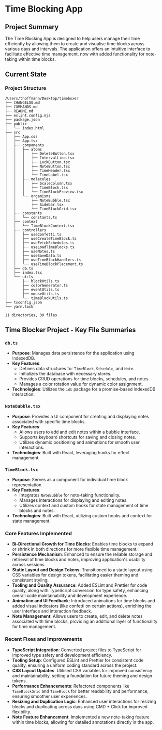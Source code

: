 # Time Blocking App

## Project Summary

The Time Blocking App is designed to help users manage their time efficiently by allowing them to create and visualise time blocks across various days and intervals. The application offers an intuitive interface to facilitate effective time management, now with added functionality for note-taking within time blocks.

## Current State

### Project Structure

```
/Users/thoffmann/Desktop/timeboxer
├── CHANGELOG.md
├── COMMANDS.md
├── README.md
├── eslint.config.mjs
├── package.json
├── public
│   └── index.html
├── src
│   ├── App.css
│   ├── App.tsx
│   ├── components
│   │   ├── atoms
│   │   │   ├── DeleteButton.tsx
│   │   │   ├── IntervalLine.tsx
│   │   │   ├── LockButton.tsx
│   │   │   ├── NoteButton.tsx
│   │   │   ├── TimeHeader.tsx
│   │   │   └── TimeLabel.tsx
│   │   ├── molecules
│   │   │   ├── ScaleColumn.tsx
│   │   │   ├── TimeBlock.tsx
│   │   │   └── TimeBlockPreview.tsx
│   │   └── organisms
│   │       ├── NoteBubble.tsx
│   │       ├── Sidebar.tsx
│   │       └── TimeBlockGrid.tsx
│   ├── constants
│   │   └── constants.ts
│   ├── context
│   │   └── TimeBlockContext.tsx
│   ├── controllers
│   │   ├── useConfetti.ts
│   │   ├── useCreateTimeBlock.ts
│   │   ├── useFetchSchedules.ts
│   │   ├── useLoadTimeBlocks.ts
│   │   ├── useNotes.ts
│   │   ├── useSaveData.ts
│   │   ├── useTimeBlockHandlers.ts
│   │   └── useTimeBlockPlacement.ts
│   ├── db.ts
│   ├── index.tsx
│   └── utils
│       ├── blockUtils.ts
│       ├── colorGenerator.ts
│       ├── eventUtils.ts
│       ├── mouseUtils.ts
│       └── timeBlockUtils.ts
├── tsconfig.json
└── yarn.lock

11 directories, 39 files
```

## Time Blocker Project - Key File Summaries

### `db.ts`

-   **Purpose**: Manages data persistence for the application using IndexedDB.
-   **Key Features**:
    -   Defines data structures for `TimeBlock`, `Schedule`, and `Note`.
    -   Initializes the database with necessary stores.
    -   Provides CRUD operations for time blocks, schedules, and notes.
    -   Manages a color rotation value for dynamic color assignment.
-   **Technologies**: Utilizes the `idb` package for a promise-based IndexedDB interaction.

### `NoteBubble.tsx`

-   **Purpose**: Provides a UI component for creating and displaying notes associated with specific time blocks.
-   **Key Features**:
    -   Allows users to add and edit notes within a bubble interface.
    -   Supports keyboard shortcuts for saving and closing notes.
    -   Utilizes dynamic positioning and animations for smooth user interactions.
-   **Technologies**: Built with React, leveraging hooks for effect management.

### `TimeBlock.tsx`

-   **Purpose**: Serves as a component for individual time block representation.
-   **Key Features**:
    -   Integrates `NoteBubble` for note-taking functionality.
    -   Manages interactions for displaying and editing notes.
    -   Utilizes context and custom hooks for state management of time blocks and notes.
-   **Technologies**: Built with React, utilizing custom hooks and context for state management.

### Core Features Implemented

-   **Bi-Directional Growth for Time Blocks**: Enables time blocks to expand or shrink in both directions for more flexible time management.
-   **Persistence Mechanism**: Enhanced to ensure the reliable storage and retrieval of time blocks and notes, improving application's usability across sessions.
-   **Static Layout and Design Tokens**: Transitioned to a static layout using CSS variables for design tokens, facilitating easier theming and consistent styling.
-   **Tooling and Quality Assurance**: Added ESLint and Prettier for code quality, along with TypeScript conversion for type safety, enhancing overall code maintainability and development experience.
-   **Animation and UI Feedback**: Introduced animations for time blocks and added visual indicators (like confetti on certain actions), enriching the user interface and interaction feedback.
-   **Note Management**: Allows users to create, edit, and delete notes associated with time blocks, providing an additional layer of functionality for time management.

### Recent Fixes and Improvements

-   **TypeScript Integration**: Converted project files to TypeScript for improved type safety and development efficiency.
-   **Tooling Setup**: Configured ESLint and Prettier for consistent code quality, ensuring a uniform coding standard across the project.
-   **CSS Layout Updates**: Utilised CSS variables for improved consistency and maintainability, setting a foundation for future theming and design tokens.
-   **Performance Enhancements**: Refactored components like `TimeBlockGrid` and `TimeBlock` for better readability and performance, ensuring smoother user experiences.
-   **Resizing and Duplication Logic**: Enhanced user interactions for resizing blocks and duplicating across days using CMD + Click for improved flexibility.
-   **Note Feature Enhancement**: Implemented a new note-taking feature within time blocks, allowing for detailed annotations directly in the app.
